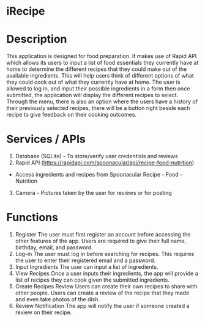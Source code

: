 # iRecipe

# Description 
This application is designed for food preparation. It makes use of Rapid API which allows its users to input a list of food essentials they currently have at home to determine the different recipes that they could make out of the available ingredients. This will help users think of different options of what they could cook out of what they currently have at home. The user is allowed to log in, and input their possible ingredients in a form then once submitted, the application will display the different recipes to select. Through the menu, there is also an option where the users have a history of their previously selected recipes, there will be a button right beside each recipe to give feedback on their cooking outcomes. 

# Services / APIs 
1. Database (SQLite) - To store/verify user credentials and reviews
2. Rapid API (https://rapidapi.com/spoonacular/api/recipe-food-nutrition)
- Access ingredients and recipes from Spoonacular Recipe - Food - Nutrition 
3. Camera  - Pictures taken by the user for reviews or for posting 

# Functions
1. Register
The user must first register an account before accessing the other features of the app. Users are required to give their full name, birthday, email, and password.
2. Log-in
The user must log in before searching for recipes. This requires the user to enter their registered email and a password.
3. Input Ingredients
The user can input a list of ingredients.
4. View Recipes
Once a user inputs their ingredients, the app will provide a list of recipes they can cook given the submitted ingredients.
5. Create Recipes Review
Users can create their own recipes to share with other people. Users can create a review of the recipe that they made and even take photos of the dish.
6. Review Notification
The app will notify the user if someone created a review on their recipe.
